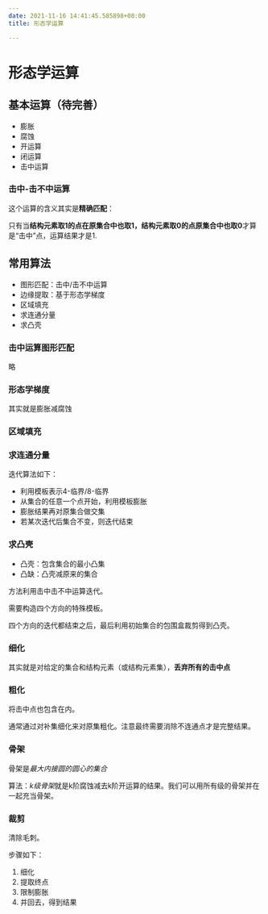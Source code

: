 ```yaml
---
date: 2021-11-16 14:41:45.585898+08:00
title: 形态学运算

---
```

# 形态学运算
## 基本运算（待完善）
- 膨胀
- 腐蚀
- 开运算
- 闭运算
- 击中运算

### 击中-击不中运算
这个运算的含义其实是**精确匹配**：

只有当**结构元素取1的点在原集合中也取1，结构元素取0的点原集合中也取0**才算是“击中”点，运算结果才是1.

## 常用算法
- 图形匹配：击中/击不中运算
- 边缘提取：基于形态学梯度
- 区域填充
- 求连通分量
- 求凸壳

### 击中运算图形匹配
略

### 形态学梯度
其实就是膨胀减腐蚀

### 区域填充

### 求连通分量
迭代算法如下：
- 利用模板表示4-临界/8-临界
- 从集合的任意一个点开始，利用模板膨胀
- 膨胀结果再对原集合做交集
- 若某次迭代后集合不变，则迭代结束

### 求凸壳
- 凸壳：包含集合的最小凸集
- 凸缺：凸壳减原来的集合

方法利用击中击不中运算迭代。

需要构造四个方向的特殊模板。

四个方向的迭代都结束之后，最后利用初始集合的包围盒裁剪得到凸壳。

### 细化
其实就是对给定的集合和结构元素（或结构元素集），**丢弃所有的击中点**

### 粗化
将击中点也包含在内。

通常通过对补集细化来对原集粗化。注意最终需要消除不连通点才是完整结果。


### 骨架

骨架是*最大内接圆的圆心的集合*

算法：*k级骨架*就是k阶腐蚀减去k阶开运算的结果。我们可以用所有级的骨架并在一起充当骨架。


### 裁剪

清除毛刺。

步骤如下：
1. 细化
2. 提取终点
3. 限制膨胀
4. 并回去，得到结果
